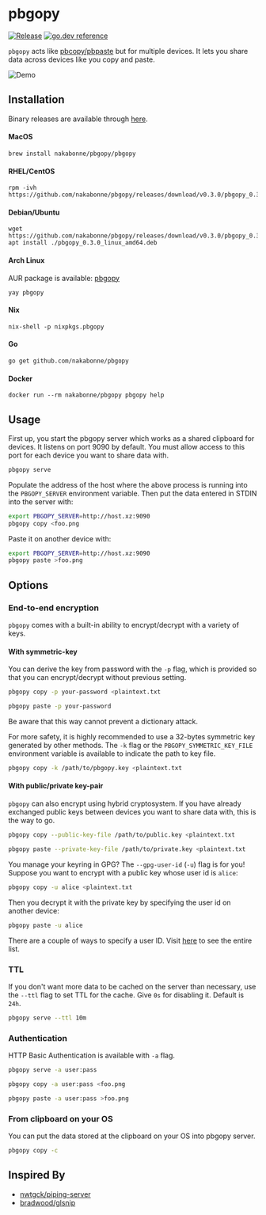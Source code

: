 # pbgopy
[![Release](https://img.shields.io/github/release/nakabonne/pbgopy.svg?color=orange&style=flat-square)](https://github.com/nakabonne/pbgopy/releases/latest)
[![go.dev reference](https://img.shields.io/badge/go.dev-reference-007d9c?logo=go&logoColor=white&style=flat-square)](https://pkg.go.dev/mod/github.com/nakabonne/pbgopy?tab=packages)

`pbgopy` acts like [pbcopy/pbpaste](https://www.unix.com/man-page/osx/1/pbcopy/) but for multiple devices. It lets you share data across devices like you copy and paste.

![Demo](assets/demo.gif)

## Installation
Binary releases are available through [here](https://github.com/nakabonne/pbgopy/releases).

#### MacOS

```
brew install nakabonne/pbgopy/pbgopy
```

#### RHEL/CentOS

```
rpm -ivh https://github.com/nakabonne/pbgopy/releases/download/v0.3.0/pbgopy_0.3.0_linux_amd64.rpm
```

#### Debian/Ubuntu

```
wget https://github.com/nakabonne/pbgopy/releases/download/v0.3.0/pbgopy_0.3.0_linux_amd64.deb
apt install ./pbgopy_0.3.0_linux_amd64.deb
```

#### Arch Linux

AUR package is available: [pbgopy](https://aur.archlinux.org/packages/pbgopy/)

```
yay pbgopy
```

#### Nix

```
nix-shell -p nixpkgs.pbgopy
```

#### Go

```
go get github.com/nakabonne/pbgopy
```

#### Docker

```
docker run --rm nakabonne/pbgopy pbgopy help
```

## Usage
First up, you start the pbgopy server which works as a shared clipboard for devices. It listens on port 9090 by default.
You must allow access to this port for each device you want to share data with.

```bash
pbgopy serve
```

Populate the address of the host where the above process is running into the `PBGOPY_SERVER` environment variable. Then put the data entered in STDIN into the server with:

```bash
export PBGOPY_SERVER=http://host.xz:9090
pbgopy copy <foo.png
```

Paste it on another device with:

```bash
export PBGOPY_SERVER=http://host.xz:9090
pbgopy paste >foo.png
```

## Options

### End-to-end encryption
`pbgopy` comes with a built-in ability to encrypt/decrypt with a variety of keys.

#### With symmetric-key

You can derive the key from password with the `-p` flag, which is provided so that you can encrypt/decrypt without previous setting.
```bash
pbgopy copy -p your-password <plaintext.txt
```

```bash
pbgopy paste -p your-password
```

Be aware that this way cannot prevent a dictionary attack.

For more safety, it is highly recommended to use a 32-bytes symmetric key generated by other methods.
The `-k` flag or the `PBGOPY_SYMMETRIC_KEY_FILE` environment variable is available to indicate the path to key file.

```bash
pbgopy copy -k /path/to/pbgopy.key <plaintext.txt
```

#### With public/private key-pair
`pbgopy` can also encrypt using hybrid cryptosystem. If you have already exchanged public keys between devices you want to share data with, this is the way to go.

```bash
pbgopy copy --public-key-file /path/to/public.key <plaintext.txt
```

```bash
pbgopy paste --private-key-file /path/to/private.key <plaintext.txt
```

You manage your keyring in GPG? The `--gpg-user-id` (`-u`) flag is for you!
Suppose you want to encrypt with a public key whose user id is `alice`:

```bash
pbgopy copy -u alice <plaintext.txt
```

Then you decrypt it with the private key by specifying the user id on another device:

```bash
pbgopy paste -u alice
```

There are a couple of ways to specify a user ID. Visit [here](https://www.gnupg.org/documentation/manuals/gnupg/Specify-a-User-ID.html) to see the entire list.

### TTL
If you don't want more data to be cached on the server than necessary, use the `--ttl` flag to set TTL for the cache.
Give `0s` for disabling it. Default is `24h`.

```bash
pbgopy serve --ttl 10m
```

### Authentication
HTTP Basic Authentication is available with `-a` flag.

```bash
pbgopy serve -a user:pass
```

```bash
pbgopy copy -a user:pass <foo.png
```

```bash
pbgopy paste -a user:pass >foo.png
```

### From clipboard on your OS
You can put the data stored at the clipboard on your OS into pbgopy server.

```bash
pbgopy copy -c
```

## Inspired By
- [nwtgck/piping-server](https://github.com/nwtgck/piping-server)
- [bradwood/glsnip](https://github.com/bradwood/glsnip)
